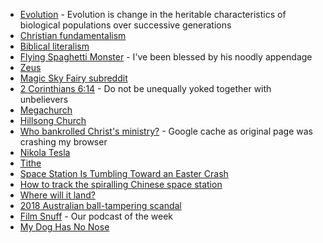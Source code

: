 * [Evolution](https://en.wikipedia.org/wiki/Evolution) - Evolution is change in the heritable characteristics of biological populations over successive generations
* [Christian fundamentalism](https://en.wikipedia.org/wiki/Christian_fundamentalism)
* [Biblical literalism](https://en.wikipedia.org/wiki/Biblical_literalism)
* [Flying Spaghetti Monster](https://en.wikipedia.org/wiki/Flying_Spaghetti_Monster) - I've been blessed by his noodly appendage
* [Zeus](https://en.wikipedia.org/wiki/Zeus)
* [Magic Sky Fairy subreddit](https://www.reddit.com/r/magicskyfairy/)
* [2 Corinthians 6:14](https://www.biblegateway.com/passage/?search=2+Corinthians+6%3A14&version=NKJV) - Do not be unequally yoked together with unbelievers
* [Megachurch](https://en.wikipedia.org/wiki/Megachurch)
* [Hillsong Church](https://en.wikipedia.org/wiki/Hillsong_Church)
* [Who bankrolled Christ's ministry?](https://webcache.googleusercontent.com/search?q=cache:CDzpmd7aGoYJ:https://edition.cnn.com/2015/03/31/living/funding-jesus-ministry/index.html+&cd=1&hl=en&ct=clnk&gl=au&client=safari) - Google cache as original page was crashing my browser
* [Nikola Tesla](https://en.wikipedia.org/wiki/Nikola_Tesla)
* [Tithe](https://en.wikipedia.org/wiki/Tithe)
* [Space Station Is Tumbling Toward an Easter Crash](https://www.space.com/40140-chinese-space-station-easter-2018-crash.html)
* [How to track the spiralling Chinese space station](https://www.theverge.com/2018/3/29/17175864/china-space-station-tiangong-1-space-debris-track-fall)
* [Where will it land?](https://www.vox.com/science-and-health/2018/3/28/17172086/tiangong-1-chinese-space-station-falling-earth-tracking-land)
* [2018 Australian ball-tampering scandal](https://en.wikipedia.org/wiki/2018_Australian_ball-tampering_scandal)
* [Film Snuff](https://www.filmsnuff.com/) - Our podcast of the week
* [My Dog Has No Nose](https://www.youtube.com/watch?v=in7yLZJ7A6Y)
